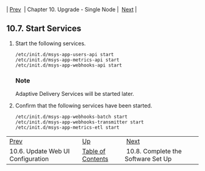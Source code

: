 | [Prev](upgrade.single_node.configuration.webui)  | Chapter 10. Upgrade - Single Node |  [Next](upgrade.single_node.complete_setup) |

## 10.7. Start Services

1.  Start the following services.

    ```
    /etc/init.d/msys-app-users-api start
    /etc/init.d/msys-app-metrics-api start
    /etc/init.d/msys-app-webhooks-api start
    ```

    ### Note

    Adaptive Delivery Services will be started later.

2.  Confirm that the following services have been started.

    ```
    /etc/init.d/msys-app-webhooks-batch start
    /etc/init.d/msys-app-webhooks-transmitter start
    /etc/init.d/msys-app-metrics-etl start
    ```

|     |     |     |
| --- | --- | --- |
| [Prev](upgrade.single_node.configuration.webui)  | [Up](upgrade.single_node) |  [Next](upgrade.single_node.complete_setup) |
| 10.6. Update Web UI Configuration  | [Table of Contents](index) |  10.8. Complete the Software Set Up |

